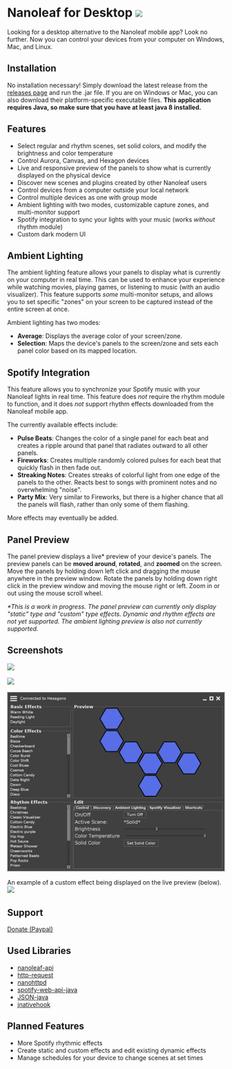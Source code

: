 # Nanoleaf for Desktop <img src="images/logo.png" width=48></img>
Looking for a desktop alternative to the Nanoleaf mobile app? Look no further. Now you can control your devices from your computer on Windows, Mac, and Linux.

## Installation
No installation necessary! Simply download the latest release from the [releases page](https://github.com/rowak/nanoleaf-desktop/releases) and run the .jar file. If you are on Windows or Mac, you can also download their platform-specific executable files. **This application requires Java, so make sure that you have at least java 8 installed.**

## Features
- Select regular and rhythm scenes, set solid colors, and modify the brightness and color temperature
- Control Aurora, Canvas, and Hexagon devices
- Live and responsive preview of the panels to show what is currently displayed on the physical device
- Discover new scenes and plugins created by other Nanoleaf users
- Control devices from a computer outside your local network
- Control multiple devices as one with group mode
- Ambient lighting with two modes, customizable capture zones, and multi-monitor support
- Spotify integration to sync your lights with your music (works *without* rhythm module)
- Custom dark modern UI

## Ambient Lighting
The ambient lighting feature allows your panels to display what is currently on your computer in real time. This can be used to enhance your experience while watching movies, playing games, or listening to music (with an audio visualizer). This feature supports *some* multi-monitor setups, and allows you to set specific "zones" on your screen to be captured instead of the entire screen at once.

Ambient lighting has two modes:
- **Average**: Displays the average color of your screen/zone.
- **Selection**: Maps the device's panels to the screen/zone and sets each panel color based on its mapped location.

## Spotify Integration
This feature allows you to synchronize your Spotify music with your Nanoleaf lights in real time. This feature does *not* require the rhythm module to function, and it does *not* support rhythm effects downloaded from the Nanoleaf mobile app.

The currently available effects include:
- **Pulse Beats**: Changes the color of a single panel for each beat and creates a ripple around that panel that radiates outward to all other panels.
- **Fireworks**: Creates multiple randomly colored pulses for each beat that quickly flash in then fade out.
- **Streaking Notes**: Creates streaks of colorful light from one edge of the panels to the other. Reacts best to songs with prominent  notes and no overwhelming "noise".
- **Party Mix**: Very similar to Fireworks, but there is a higher chance that all the panels will flash, rather than only some of them flashing.

More effects may eventually be added.

## Panel Preview
The panel preview displays a live* preview of your device's panels. The preview panels can be **moved around**, **rotated**, and **zoomed** on the screen. Move the panels by holding down left click and dragging the mouse anywhere in the preview window. Rotate the panels by holding down right click in the preview window and moving the mouse right or left. Zoom in or out using the mouse scroll wheel.

_*This is a work in progress. The panel preview can currently only display "static" type and "custom" type effects. Dynamic and rhythm effects are not yet supported. The ambient lighting preview is also not currently supported._

## Screenshots
![](images/app_main_aurora.png)

![](images/app_main_canvas.png)

![](images/app_main_hexagons.png)

An example of a custom effect being displayed on the live preview (below).
![](https://media.giphy.com/media/1rL3wxupQ6YqNoqT4Q/giphy.gif)

## Support
[Donate (Paypal)](https://paypal.me/rowak)

## Used Libraries
- [nanoleaf-api](https://github.com/rowak/nanoleaf-api)
- [http-request](https://github.com/kevinsawicki/http-request)
- [nanohttpd](https://github.com/NanoHttpd/nanohttpd)
- [spotify-web-api-java](https://github.com/thelinmichael/spotify-web-api-java)
- [JSON-java](https://github.com/stleary/JSON-java)
- [jnativehook](https://github.com/kwhat/jnativehook)

## Planned Features
- More Spotify rhythmic effects
- Create static and custom effects and edit existing dynamic effects
- Manage schedules for your device to change scenes at set times
